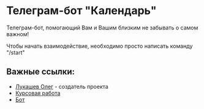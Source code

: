 <h1>Телеграм-бот "Календарь"</h1>
<p>Телеграм-бот, помогающий Вам и Вашим близким не забывать о самом важном! </p>
<p>Чтобы начать взаимодействие, необходимо просто написать команду "/start"</p>
<h2>Важные ссылки:</h2>
<ul>
    <li><a href="https://vk.com/olegofriend69">Лукашев Олег</a> - создатель проекта</li>
    <li><a href="https://github.com/LukashevOleg/Bot/blob/master/Курсовая%20работа.pdf">Курсовая работа</a></li>
    <li><a href="https://t.me/Your_Timekeeper_Bot">Бот</a></li>
</ul>
